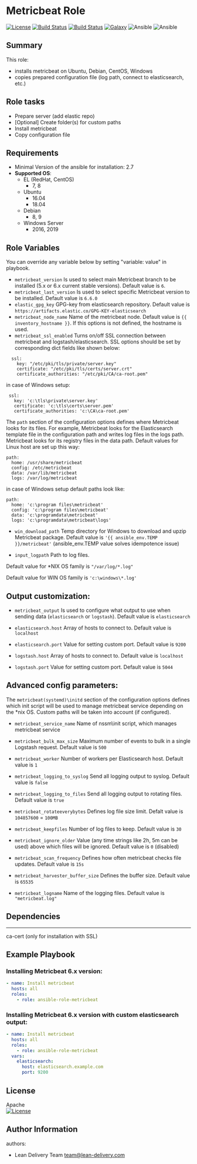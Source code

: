 Metricbeat Role
=========
[![License](https://img.shields.io/badge/license-Apache-green.svg?style=flat)](https://raw.githubusercontent.com/lean-delivery/ansible-role-metricbeat/master/LICENSE)
[![Build Status](https://travis-ci.org/lean-delivery/ansible-role-metricbeat.svg?branch=master)](https://travis-ci.org/lean-delivery/ansible-role-metricbeat)
[![Build Status](https://gitlab.com/lean-delivery/ansible-role-metricbeat/badges/master/pipeline.svg)](https://gitlab.com/lean-delivery/ansible-role-metricbeat/pipelines)
[![Galaxy](https://img.shields.io/badge/galaxy-lean__delivery.metricbeat-blue.svg)](https://galaxy.ansible.com/lean_delivery/metricbeat)
![Ansible](https://img.shields.io/ansible/role/d/44667.svg)
![Ansible](https://img.shields.io/badge/dynamic/json.svg?label=min_ansible_version&url=https%3A%2F%2Fgalaxy.ansible.com%2Fapi%2Fv1%2Froles%2F44667%2F&query=$.min_ansible_version)


## Summary


This role:
  - installs metricbeat on Ubuntu, Debian, CentOS, Windows
  - copies prepared configuration file (log path, connect to elasticsearch, etc.)




Role tasks
------------


- Prepare server (add elastic repo)
- [Optional] Create folder(s) for custom paths
- Install metricbeat
- Copy configuration file

Requirements
------------

- Minimal Version of the ansible for installation: 2.7
 - **Supported OS**:
   - EL (RedHat, CentOS)
     - 7, 8
   - Ubuntu
     - 16.04
     - 18.04
   - Debian
     - 8, 9
   - Windows Server
     - 2016, 2019

Role Variables
--------------

You can override any variable below by setting "variable: value" in playbook.


- `metricbeat_version`
Is used to select main Metricbeat branch to be installed (5.x or 6.x current stable versions). Default value is `6`.
- `metricbeat_last_version`
Is used to select specific Metricbeat version to be installed. Default value is `6.6.0`
- `elastic_gpg_key`
GPG-key from elasticsearch repository. Default value is `https://artifacts.elastic.co/GPG-KEY-elasticsearch`
- `metricbeat_node_name`
Name of the metricbeat node. Default value is `{{ inventory_hostname }}`. If this options is not defined, the hostname is used.
- `metricbeat_ssl_enabled`
Turns on/off SSL connection between metricbeat and logstash/elasticsearch. SSL options should be set by corresponding dict fields like shown below:
```
  ssl:
    key: "/etc/pki/tls/private/server.key"
    certificate: "/etc/pki/tls/certs/server.crt"
    certificate_authorities: "/etc/pki/CA/ca-root.pem"
```
 in case of Windows setup:   
 ```
  ssl:
    key: 'c:\tls\private\server.key'
    certificate: 'c:\tls\certs\server.pem'
    certificate_authorities: 'c:\CA\ca-root.pem'
```


The `path` section of the configuration options defines where Metricbeat looks for its files. For example, Metricbeat looks for the Elasticsearch template file in the configuration path and writes log files in the logs path. Metricbeat looks for its registry files in the data path. Default values for Linux host are set up this way:
```
path:
  home: /usr/share/metricbeat
  config: /etc/metricbeat
  data: /var/lib/metricbeat
  logs: /var/log/metricbeat
```
in case of Windows setup default paths look like:
```
path:
  home: 'c:\program files\metricbeat'
  config: 'c:\program files\metricbeat'
  data: 'c:\programdata\metricbeat'
  logs: 'c:\programdata\metricbeat\logs'
```
- `win_download_path`
Temp directory for Windows to download and upzip Metricbeat package. Default value is `'{{ ansible_env.TEMP }}/metricbeat'` (ansible_env.TEMP value solves idempotence issue)


- `input_logpath` 
Path to log files. 

Default value for *NIX OS family is `"/var/log/*.log"`

Default value for WIN OS family is `'c:\windows\*.log'`


## Output customization:
- `metricbeat_output`
Is used to configure what output to use when sending data (`elasticsearch` or `logstash`). Default value is `elasticsearch`


- `elasticsearch.host`
Array of hosts to connect to. Default value is `localhost`
- `elasticsearch.port`
Value for setting custom port. Default value is `9200`


- `logstash.host`
Array of hosts to connect to. Default value is `localhost`
- `logstash.port`
Value for setting custom port. Default value is `5044`


## Advanced config parameters:


The `metricbeat(systemd)\initd` section of the configuration  options defines which init script will be used to manage metricbeat service depending on the *nix OS. Custom paths will be taken into account (if configured).
- `metricbeat_service_name`
Name of nssm\init script, which manages metricbeat service


- `metricbeat_bulk_max_size`
Maximum number of events to bulk in a single Logstash request. Default value is `500`
- `metricbeat_worker`
Number of workers per Elasticsearch host. Default value is `1`
- `metricbeat_logging_to_syslog`
Send all logging output to syslog. Default value is `false`
- `metricbeat_logging_to_files`
Send all logging output to rotating files. Default value is `true`
- `metricbeat_rotateeverybytes`
Defines log file size limit. Defalt value is `104857600` = `100MB`
- `metricbeat_keepfiles`
Number of log files to keep. Default value is `30`
- `metricbeat_ignore_older`
Value (any time strings like 2h, 5m can be used) above which files will be ignored. Default value is `0` (disabled)
- `metricbeat_scan_frequency`
Defines how often metricbeat checks file updates. Default value is `15s`
- `metricbeat_harvester_buffer_size`
Defines the buffer size. Default value is `65535`
- `metricbeat_logname`
Name of the logging files. Default value is `"metricbeat.log"`


## Dependencies
------------


ca-cert (only for installation with SSL)


Example Playbook
----------------


### Installing Metricbeat 6.x version:


```yaml
- name: Install metricbeat
  hosts: all
  roles:
    - role: ansible-role-metricbeat
```
### Installing Metricbeat 6.x version with custom elasticsearch output:


```yaml
- name: Install metricbeat
  hosts: all
  roles:
    - role: ansible-role-metricbeat
  vars:
    elasticsearch:
      host: elasticsearch.example.com
      port: 9200
```


License
-------
Apache   
[![License](https://img.shields.io/badge/license-Apache-green.svg?style=flat)](https://raw.githubusercontent.com/lean-delivery/ansible-role-metricbeat/master/LICENSE)


Author Information
------------------


authors:
  - Lean Delivery Team <team@lean-delivery.com>
